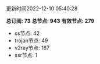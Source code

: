 更新时间2022-12-10 05:40:28

**总订阅: 73**
**总节点: 943**
**有效节点: 279**
- ss节点: 42
- trojan节点: 49
- v2ray节点: 187
- ssr节点: 1
